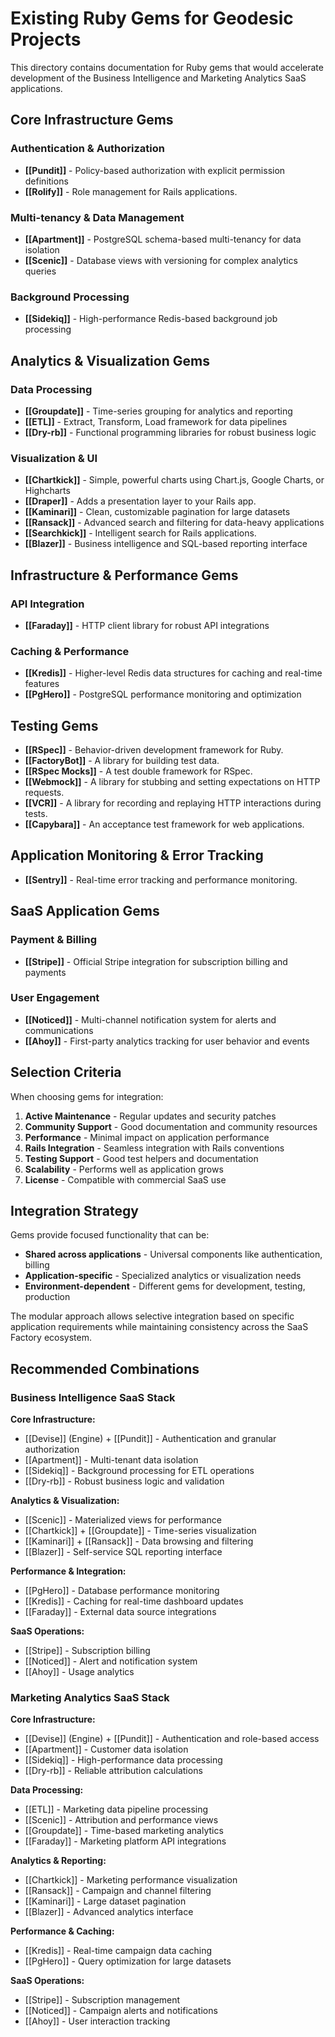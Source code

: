 # Existing Ruby Gems for Geodesic Projects

This directory contains documentation for Ruby gems that would accelerate development of the Business Intelligence and Marketing Analytics SaaS applications.

## Core Infrastructure Gems

### Authentication & Authorization
- **[[Pundit]]** - Policy-based authorization with explicit permission definitions
- **[[Rolify]]** - Role management for Rails applications.

### Multi-tenancy & Data Management
- **[[Apartment]]** - PostgreSQL schema-based multi-tenancy for data isolation
- **[[Scenic]]** - Database views with versioning for complex analytics queries

### Background Processing
- **[[Sidekiq]]** - High-performance Redis-based background job processing

## Analytics & Visualization Gems

### Data Processing
- **[[Groupdate]]** - Time-series grouping for analytics and reporting
- **[[ETL]]** - Extract, Transform, Load framework for data pipelines
- **[[Dry-rb]]** - Functional programming libraries for robust business logic

### Visualization & UI
- **[[Chartkick]]** - Simple, powerful charts using Chart.js, Google Charts, or Highcharts
- **[[Draper]]** - Adds a presentation layer to your Rails app.
- **[[Kaminari]]** - Clean, customizable pagination for large datasets
- **[[Ransack]]** - Advanced search and filtering for data-heavy applications
- **[[Searchkick]]** - Intelligent search for Rails applications.
- **[[Blazer]]** - Business intelligence and SQL-based reporting interface

## Infrastructure & Performance Gems

### API Integration
- **[[Faraday]]** - HTTP client library for robust API integrations

### Caching & Performance
- **[[Kredis]]** - Higher-level Redis data structures for caching and real-time features
- **[[PgHero]]** - PostgreSQL performance monitoring and optimization

## Testing Gems

- **[[RSpec]]** - Behavior-driven development framework for Ruby.
- **[[FactoryBot]]** - A library for building test data.
- **[[RSpec Mocks]]** - A test double framework for RSpec.
- **[[Webmock]]** - A library for stubbing and setting expectations on HTTP requests.
- **[[VCR]]** - A library for recording and replaying HTTP interactions during tests.
- **[[Capybara]]** - An acceptance test framework for web applications.

## Application Monitoring & Error Tracking
- **[[Sentry]]** - Real-time error tracking and performance monitoring.

## SaaS Application Gems

### Payment & Billing
- **[[Stripe]]** - Official Stripe integration for subscription billing and payments

### User Engagement
- **[[Noticed]]** - Multi-channel notification system for alerts and communications
- **[[Ahoy]]** - First-party analytics tracking for user behavior and events

## Selection Criteria

When choosing gems for integration:

1. **Active Maintenance** - Regular updates and security patches
2. **Community Support** - Good documentation and community resources
3. **Performance** - Minimal impact on application performance
4. **Rails Integration** - Seamless integration with Rails conventions
5. **Testing Support** - Good test helpers and documentation
6. **Scalability** - Performs well as application grows
7. **License** - Compatible with commercial SaaS use

## Integration Strategy

Gems provide focused functionality that can be:

- **Shared across applications** - Universal components like authentication, billing
- **Application-specific** - Specialized analytics or visualization needs
- **Environment-dependent** - Different gems for development, testing, production

The modular approach allows selective integration based on specific application requirements while maintaining consistency across the SaaS Factory ecosystem.

## Recommended Combinations

### Business Intelligence SaaS Stack
**Core Infrastructure:**
- [[Devise]] (Engine) + [[Pundit]] - Authentication and granular authorization
- [[Apartment]] - Multi-tenant data isolation
- [[Sidekiq]] - Background processing for ETL operations
- [[Dry-rb]] - Robust business logic and validation

**Analytics & Visualization:**
- [[Scenic]] - Materialized views for performance
- [[Chartkick]] + [[Groupdate]] - Time-series visualization
- [[Kaminari]] + [[Ransack]] - Data browsing and filtering
- [[Blazer]] - Self-service SQL reporting interface

**Performance & Integration:**
- [[PgHero]] - Database performance monitoring
- [[Kredis]] - Caching for real-time dashboard updates
- [[Faraday]] - External data source integrations

**SaaS Operations:**
- [[Stripe]] - Subscription billing
- [[Noticed]] - Alert and notification system
- [[Ahoy]] - Usage analytics

### Marketing Analytics SaaS Stack
**Core Infrastructure:**
- [[Devise]] (Engine) + [[Pundit]] - Authentication and role-based access
- [[Apartment]] - Customer data isolation
- [[Sidekiq]] - High-performance data processing
- [[Dry-rb]] - Reliable attribution calculations

**Data Processing:**
- [[ETL]] - Marketing data pipeline processing
- [[Scenic]] - Attribution and performance views
- [[Groupdate]] - Time-based marketing analytics
- [[Faraday]] - Marketing platform API integrations

**Analytics & Reporting:**
- [[Chartkick]] - Marketing performance visualization
- [[Ransack]] - Campaign and channel filtering
- [[Kaminari]] - Large dataset pagination
- [[Blazer]] - Advanced analytics interface

**Performance & Caching:**
- [[Kredis]] - Real-time campaign data caching
- [[PgHero]] - Query optimization for large datasets

**SaaS Operations:**
- [[Stripe]] - Subscription management
- [[Noticed]] - Campaign alerts and notifications
- [[Ahoy]] - User interaction tracking
